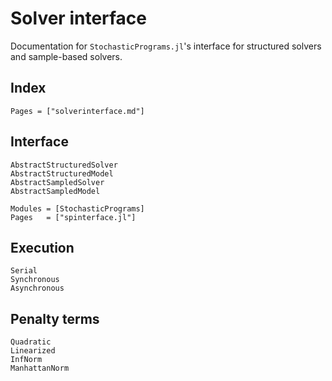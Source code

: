 # Solver interface

Documentation for `StochasticPrograms.jl`'s interface for structured solvers and sample-based solvers.

## Index

```@index
Pages = ["solverinterface.md"]
```

## Interface

```@docs
AbstractStructuredSolver
AbstractStructuredModel
AbstractSampledSolver
AbstractSampledModel
```

```@autodocs
Modules = [StochasticPrograms]
Pages   = ["spinterface.jl"]
```

## Execution

```@docs
Serial
Synchronous
Asynchronous
```

## Penalty terms

```@docs
Quadratic
Linearized
InfNorm
ManhattanNorm
```
